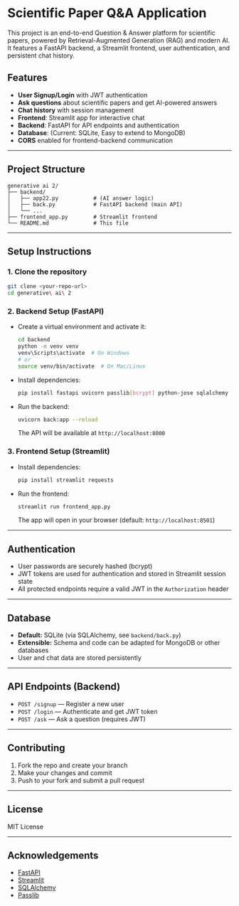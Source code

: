 # Scientific Paper Q&A Application

This project is an end-to-end Question & Answer platform for scientific papers, powered by Retrieval-Augmented Generation (RAG) and modern AI. It features a FastAPI backend, a Streamlit frontend, user authentication, and persistent chat history.

## Features
- **User Signup/Login** with JWT authentication
- **Ask questions** about scientific papers and get AI-powered answers
- **Chat history** with session management
- **Frontend**: Streamlit app for interactive chat
- **Backend**: FastAPI for API endpoints and authentication
- **Database**: (Current: SQLite, Easy to extend to MongoDB)
- **CORS** enabled for frontend-backend communication

---

## Project Structure
```
generative ai 2/
├── backend/
│   ├── app22.py           # (AI answer logic)
│   ├── back.py            # FastAPI backend (main API)
│   └── ...
├── frontend_app.py        # Streamlit frontend
└── README.md              # This file
```

---

## Setup Instructions

### 1. Clone the repository
```sh
git clone <your-repo-url>
cd generative\ ai\ 2
```

### 2. Backend Setup (FastAPI)
- Create a virtual environment and activate it:
  ```sh
  cd backend
  python -m venv venv
  venv\Scripts\activate  # On Windows
  # or
  source venv/bin/activate  # On Mac/Linux
  ```
- Install dependencies:
  ```sh
  pip install fastapi uvicorn passlib[bcrypt] python-jose sqlalchemy
  ```
- Run the backend:
  ```sh
  uvicorn back:app --reload
  ```
  The API will be available at `http://localhost:8000`

### 3. Frontend Setup (Streamlit)
- Install dependencies:
  ```sh
  pip install streamlit requests
  ```
- Run the frontend:
  ```sh
  streamlit run frontend_app.py
  ```
  The app will open in your browser (default: `http://localhost:8501`)

---

## Authentication
- User passwords are securely hashed (bcrypt)
- JWT tokens are used for authentication and stored in Streamlit session state
- All protected endpoints require a valid JWT in the `Authorization` header

---

## Database
- **Default:** SQLite (via SQLAlchemy, see `backend/back.py`)
- **Extensible:** Schema and code can be adapted for MongoDB or other databases
- User and chat data are stored persistently

---

## API Endpoints (Backend)
- `POST /signup` — Register a new user
- `POST /login` — Authenticate and get JWT token
- `POST /ask` — Ask a question (requires JWT)

---

## Contributing
1. Fork the repo and create your branch
2. Make your changes and commit
3. Push to your fork and submit a pull request

---

## License
MIT License

---

## Acknowledgements
- [FastAPI](https://fastapi.tiangolo.com/)
- [Streamlit](https://streamlit.io/)
- [SQLAlchemy](https://www.sqlalchemy.org/)
- [Passlib](https://passlib.readthedocs.io/) 